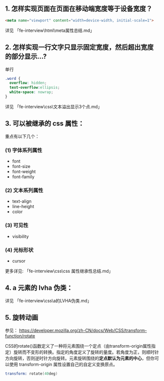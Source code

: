 ## 1. 怎样实现页面在页面在移动端宽度等于设备宽度？
 ```html
<meta name="viewport" content="width=device-width, initial-scale=1">
 ```
详见 「fe-interview\html\meta属性总结.md」

## 2. 怎样实现一行文字只显示固定宽度，然后超出宽度的部分显示...?
单行
```css
.word {
  overflow: hidden;
  text-overflow:ellipsis;
  white-space: nowrap;
}
```
详见 「fe-interview\css\文本溢出显示3个点.md」

## 3. 可以被继承的 css 属性：
重点有以下几个：
### (1) 字体系列属性
- font
- font-size
- font-weight
- font-family

### (2) 文本系列属性
- text-align
- line-height
- color

### (3) 可见性
- visibility

### (4) 光标形状
- cursor

更多详见: 「fe-interview\css\css 属性继承性总结.md」

## 4. a 元素的 lvha 伪类：
详见 「fe-interview\css\a的LVHA伪类.md」

## 5. 旋转动画
参见：
https://developer.mozilla.org/zh-CN/docs/Web/CSS/transform-function/rotate

CSS的rotate()函数定义了一种将元素围绕一个定点（由transform-origin属性指定）旋转而不变形的转换。指定的角度定义了旋转的量度。若角度为正，则顺时针方向旋转，否则逆时针方向旋转。元素旋转围绕的**定点默认为元素的中心**，但你可以使用 transform-origin 属性设置自己的自定义变换原点。

```s
transform: rotate(40deg)
```